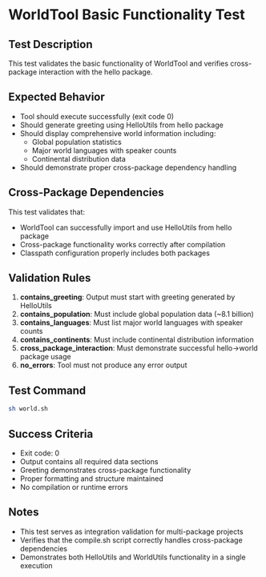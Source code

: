# WorldTool Basic Functionality Test

## Test Description

This test validates the basic functionality of WorldTool and verifies cross-package interaction with the hello package.

## Expected Behavior

- Tool should execute successfully (exit code 0)
- Should generate greeting using HelloUtils from hello package
- Should display comprehensive world information including:
  - Global population statistics
  - Major world languages with speaker counts
  - Continental distribution data
- Should demonstrate proper cross-package dependency handling

## Cross-Package Dependencies

This test validates that:
- WorldTool can successfully import and use HelloUtils from hello package
- Cross-package functionality works correctly after compilation
- Classpath configuration properly includes both packages

## Validation Rules

1. **contains_greeting**: Output must start with greeting generated by HelloUtils
2. **contains_population**: Must include global population data (~8.1 billion)
3. **contains_languages**: Must list major world languages with speaker counts
4. **contains_continents**: Must include continental distribution information
5. **cross_package_interaction**: Must demonstrate successful hello→world package usage
6. **no_errors**: Tool must not produce any error output

## Test Command

```bash
sh world.sh
```

## Success Criteria

- Exit code: 0
- Output contains all required data sections
- Greeting demonstrates cross-package functionality
- Proper formatting and structure maintained
- No compilation or runtime errors

## Notes

- This test serves as integration validation for multi-package projects
- Verifies that the compile.sh script correctly handles cross-package dependencies
- Demonstrates both HelloUtils and WorldUtils functionality in a single execution